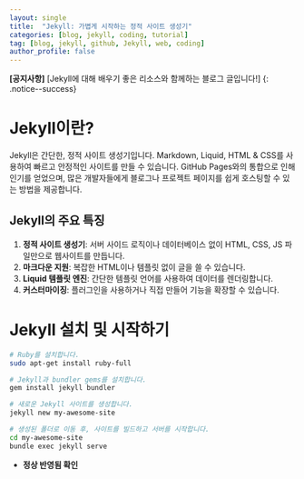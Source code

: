 ```yaml
---
layout: single
title:  "Jekyll: 가볍게 시작하는 정적 사이트 생성기"
categories: [blog, jekyll, coding, tutorial]
tag: [blog, jekyll, github, Jekyll, web, coding]
author_profile: false
---
```


**[공지사항]** [Jekyll에 대해 배우기 좋은 리소스와 함께하는 블로그 글입니다!]
{: .notice--success}

# Jekyll이란?

Jekyll은 간단한, 정적 사이트 생성기입니다. Markdown, Liquid, HTML & CSS를 사용하여 빠르고 안정적인 사이트를 만들 수 있습니다. GitHub Pages와의 통합으로 인해 인기를 얻었으며, 많은 개발자들에게 블로그나 프로젝트 페이지를 쉽게 호스팅할 수 있는 방법을 제공합니다.

## Jekyll의 주요 특징

1. **정적 사이트 생성기**: 서버 사이드 로직이나 데이터베이스 없이 HTML, CSS, JS 파일만으로 웹사이트를 만듭니다.
2. **마크다운 지원**: 복잡한 HTML이나 템플릿 없이 글을 쓸 수 있습니다.
3. **Liquid 템플릿 엔진**: 간단한 템플릿 언어를 사용하여 데이터를 렌더링합니다.
4. **커스터마이징**: 플러그인을 사용하거나 직접 만들어 기능을 확장할 수 있습니다.

# Jekyll 설치 및 시작하기

```bash
# Ruby를 설치합니다.
sudo apt-get install ruby-full

# Jekyll과 bundler gems를 설치합니다.
gem install jekyll bundler

# 새로운 Jekyll 사이트를 생성합니다.
jekyll new my-awesome-site

# 생성된 폴더로 이동 후, 사이트를 빌드하고 서버를 시작합니다.
cd my-awesome-site
bundle exec jekyll serve
```
- **정상 반영됨 확인**